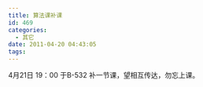 ```yaml
---
title: 算法课补课
id: 469
categories:
  - 其它
date: 2011-04-20 04:43:05
tags:
---
```


4月21日 19：00 于B-532 补一节课，望相互传达，勿忘上课。